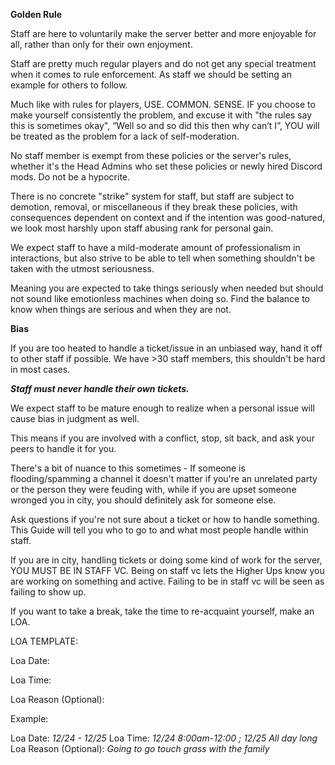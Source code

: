 **Golden Rule**

Staff are here to voluntarily make the server better and more enjoyable for all, rather than only for their own enjoyment.



Staff are pretty much regular players and do not get any special treatment when it comes to rule enforcement. As staff we should be setting an example for others to follow.

Much like with rules for players, USE. COMMON. SENSE. IF you choose to make yourself consistently the problem, and excuse it with "the rules say this is sometimes okay", “Well so and so did this then why can’t I”, YOU will be treated as the problem for a lack of self-moderation.

No staff member is exempt from these policies or the server's rules, whether it's the Head Admins who set these policies or newly hired Discord mods. Do not be a hypocrite.

There is no concrete "strike" system for staff, but staff are subject to demotion, removal, or miscellaneous if they break these policies, with consequences dependent on context and if the intention was good-natured, we look most harshly upon staff abusing rank for personal gain.

We expect staff to have a mild-moderate amount of professionalism in interactions, but also strive to be able to tell when something shouldn't be taken with the utmost seriousness.

Meaning you are expected to take things seriously when needed but should not sound like emotionless machines when doing so. Find the balance to know when things are serious and when they are not.


**Bias**


If you are too heated to handle a ticket/issue in an unbiased way, hand it off to other staff if possible. We have >30 staff members, this shouldn't be hard in most cases.

***Staff must never handle their own tickets.***

We expect staff to be mature enough to realize when a personal issue will cause bias in judgment as well.

This means if you are involved with a conflict, stop, sit back, and ask your peers to handle it for you.

There's a bit of nuance to this sometimes - If someone is flooding/spamming a channel it doesn't matter if you're an unrelated party or the person they were feuding with, while if you are upset someone wronged you in city, you should definitely ask for someone else.

Ask questions if you're not sure about a ticket or how to handle something. This Guide will tell you who to go to and what most people handle within staff.

If you are in city, handling tickets or doing some kind of work for the server, YOU MUST BE IN STAFF VC. Being on staff vc lets the Higher Ups know you are working on something and active. Failing to be in staff vc will be seen as failing to show up.

If you want to take a break, take the time to re-acquaint yourself, make an LOA. 

  

LOA TEMPLATE:

Loa Date:

Loa Time:

Loa Reason (Optional):

  

Example:

Loa Date: *12/24 - 12/25*
Loa Time: *12/24 8:00am-12:00 ; 12/25 All day long*
Loa Reason (Optional): *Going to go touch grass with the family*

